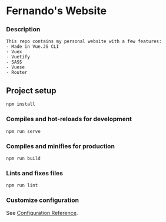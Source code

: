 # Fernando's Website

### Description
```
This repo contains my personal website with a few features:
- Made in Vue.JS CLI
- Vuex
- Vuetify
- SASS
- Vuese
- Router
```


## Project setup
```
npm install
```

### Compiles and hot-reloads for development
```
npm run serve
```

### Compiles and minifies for production
```
npm run build
```

### Lints and fixes files
```
npm run lint
```

### Customize configuration
See [Configuration Reference](https://cli.vuejs.org/config/).


